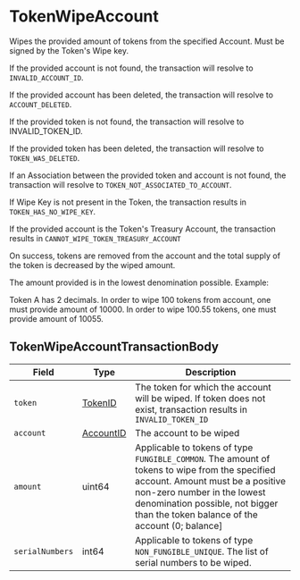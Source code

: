 # TokenWipeAccount

Wipes the provided amount of tokens from the specified Account. Must be signed by the Token's Wipe key.

If the provided account is not found, the transaction will resolve to `INVALID_ACCOUNT_ID`.

If the provided account has been deleted, the transaction will resolve to `ACCOUNT_DELETED`.

If the provided token is not found, the transaction will resolve to INVALID\_TOKEN\_ID.

If the provided token has been deleted, the transaction will resolve to `TOKEN_WAS_DELETED`.

If an Association between the provided token and account is not found, the transaction will resolve to `TOKEN_NOT_ASSOCIATED_TO_ACCOUNT`.

If Wipe Key is not present in the Token, the transaction results in `TOKEN_HAS_NO_WIPE_KEY`.

If the provided account is the Token's Treasury Account, the transaction results in `CANNOT_WIPE_TOKEN_TREASURY_ACCOUNT`

On success, tokens are removed from the account and the total supply of the token is decreased by the wiped amount.

The amount provided is in the lowest denomination possible. Example:

Token A has 2 decimals. In order to wipe 100 tokens from account, one must provide amount of 10000. In order to wipe 100.55 tokens, one must provide amount of 10055.

## TokenWipeAccountTransactionBody

| Field           | Type                                     | Description                                                                                                                                                                                                                                           |
| --------------- | ---------------------------------------- | ----------------------------------------------------------------------------------------------------------------------------------------------------------------------------------------------------------------------------------------------------- |
| `token`         | [TokenID](../basic-types/tokenid.md)     | The token for which the account will be wiped. If token does not exist, transaction results in `INVALID_TOKEN_ID`                                                                                                                                     |
| `account`       | [AccountID](../basic-types/accountid.md) | The account to be wiped                                                                                                                                                                                                                               |
| `amount`        | uint64                                   | Applicable to tokens of type `FUNGIBLE_COMMON`. The amount of tokens to wipe from the specified account. Amount must be a positive non-zero number in the lowest denomination possible, not bigger than the token balance of the account (0; balance] |
| `serialNumbers` | int64                                    | Applicable to tokens of type `NON_FUNGIBLE_UNIQUE`. The list of serial numbers to be wiped.                                                                                                                                                           |
